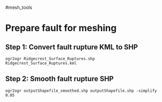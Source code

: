 #mesh_tools

# Prepare fault for meshing
## Step 1: Convert fault rupture KML to SHP
```
ogr2ogr Ridgecrest_Surface_Ruptures.shp Ridgecrest_Surface_Ruptures.kml
```
## Step 2: Smooth fault rupture SHP
```
ogr2ogr outputShapefile_smoothed.shp outputShapefile.shp -simplify 0.05
```

